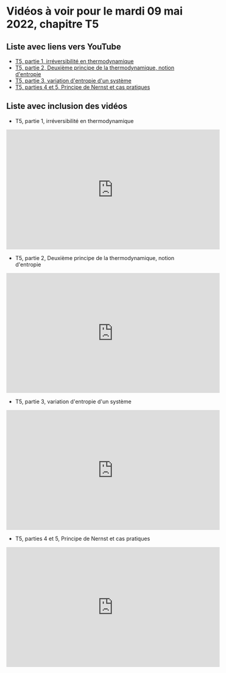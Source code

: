 
# Vidéos à voir pour le mardi 09 mai 2022, chapitre T5

## Liste avec liens vers YouTube

*  [T5, partie 1, irréversibilité en thermodynamique](https://youtu.be/QqTzU3xEfVM)
*  [T5, partie 2, Deuxième principe de la thermodynamique, notion d'entropie](https://youtu.be/arcL-gOY01E)
*  [T5, partie 3, variation d'entropie d'un système](https://youtu.be/fPI8megGcmg)
*  [T5, parties 4 et 5, Principe de Nernst et cas pratiques](https://youtu.be/YUmmIs9nUNo)

## Liste avec inclusion des vidéos

*  T5, partie 1, irréversibilité en thermodynamique 

 <div style="text-align:center">
<iframe width="560" height="315" src="https://www.youtube.com/embed/QqTzU3xEfVM" title="YouTube video player" frameborder="0" allow="accelerometer; autoplay; clipboard-write; encrypted-media; gyroscope; picture-in-picture" allowfullscreen></iframe>
</div>
 

*  T5, partie 2, Deuxième principe de la thermodynamique, notion d'entropie 

 <div style="text-align:center">
<iframe width="560" height="315" src="https://www.youtube.com/embed/arcL-gOY01E" title="YouTube video player" frameborder="0" allow="accelerometer; autoplay; clipboard-write; encrypted-media; gyroscope; picture-in-picture" allowfullscreen></iframe>
</div>
 

*  T5, partie 3, variation d'entropie d'un système 

 <div style="text-align:center">
<iframe width="560" height="315" src="https://www.youtube.com/embed/fPI8megGcmg" title="YouTube video player" frameborder="0" allow="accelerometer; autoplay; clipboard-write; encrypted-media; gyroscope; picture-in-picture" allowfullscreen></iframe>
</div>
 

*  T5, parties 4 et 5, Principe de Nernst et cas pratiques 

 <div style="text-align:center">
<iframe width="560" height="315" src="https://www.youtube.com/embed/YUmmIs9nUNo" title="YouTube video player" frameborder="0" allow="accelerometer; autoplay; clipboard-write; encrypted-media; gyroscope; picture-in-picture" allowfullscreen></iframe>
</div>
 

